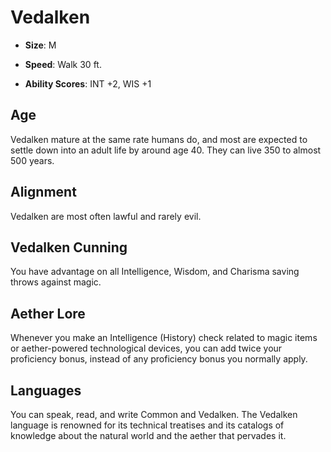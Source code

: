 # Vedalken


- **Size**: M

- **Speed**: Walk 30 ft.

- **Ability Scores**: INT +2, WIS +1

## Age
Vedalken mature at the same rate humans do, and most are expected to settle down into an adult life by around age 40. They can live 350 to almost 500 years.

## Alignment
Vedalken are most often lawful and rarely evil.

## Vedalken Cunning
You have advantage on all Intelligence, Wisdom, and Charisma saving throws against magic.

## Aether Lore
Whenever you make an Intelligence (History) check related to magic items or aether-powered technological devices, you can add twice your proficiency bonus, instead of any proficiency bonus you normally apply.

## Languages
You can speak, read, and write Common and Vedalken. The Vedalken language is renowned for its technical treatises and its catalogs of knowledge about the natural world and the aether that pervades it.